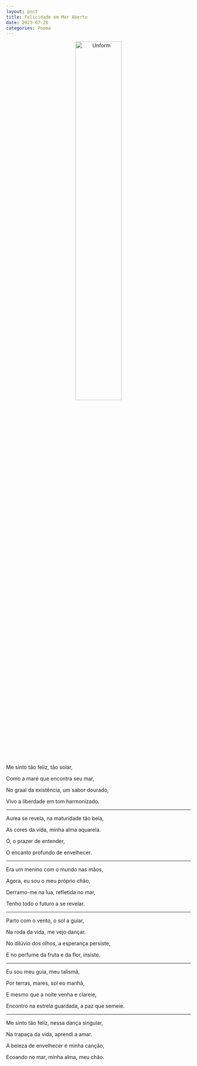 ```yaml
---
layout: post
title: Felicidade em Mar Aberto
date: 2023-07-28
categories: Poema
---
```


<p align="center">
<img src="{{ site.baseurl }}/images/2023-07-28-Felicidade-em-Mar-Aberto.png" height="50%" width="50%" alt="Unform" />
 </p>

Me sinto tão feliz, tão solar,

Como a maré que encontra seu mar,

No graal da existência, um sabor dourado,

Vivo a liberdade em tom harmonizado.

---

Aurea se revela, na maturidade tão bela,

As cores da vida, minha alma aquarela.

Ó, o prazer de entender,

O encanto profundo de envelhecer.

---

Era um menino com o mundo nas mãos,

Agora, eu sou o meu próprio chão,

Derramo-me na lua, refletida no mar,

Tenho todo o futuro a se revelar.

---

Parto com o vento, o sol a guiar,

Na roda da vida, me vejo dançar.

No dilúvio dos olhos, a esperança persiste,

E no perfume da fruta e da flor, insiste.

---

Eu sou meu guia, meu talismã,

Por terras, mares, sol eo manhã,

E mesmo que a noite venha e clareie,

Encontro na estrela guardada, a paz que semeie.

---

Me sinto tão feliz, nessa dança singular,

Na trapaça da vida, aprendi a amar.

A beleza de envelhecer é minha canção,

Ecoando no mar, minha alma, meu chão.
